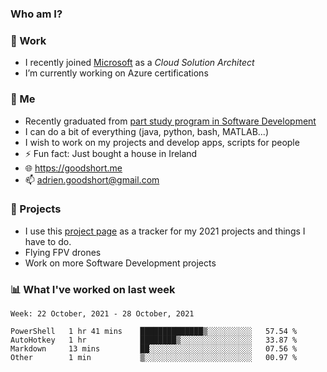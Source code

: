 ### Who am I?

<!--
**goodshort/goodshort** is a ✨ _special_ ✨ repository because its `README.md` (this file) appears on your GitHub profile.
-->
### 💼 Work
- I recently joined [Microsoft](https://www.microsoft.com/) as a _Cloud Solution Architect_
- I’m currently working on Azure certifications

### 🌱 Me
- Recently graduated from [part study program in Software Development](https://www.goodshort.me/who-am-i/studies#higher-diploma-in-software-development)
- I can do a bit of everything (java, python, bash, MATLAB...)
- I wish to work on my projects and develop apps, scripts for people
- ⚡ Fun fact: Just bought a house in Ireland
- 🌐 https://goodshort.me
- 📫 adrien.goodshort@gmail.com

### 🚧 Projects

- I use this [project page](https://github.com/users/goodshort/projects/2) as a tracker for my 2021 projects and things I have to do.
- Flying FPV drones
- Work on more Software Development projects

### 📊 What I've worked on last week

<!--START_SECTION:waka-->
```text
Week: 22 October, 2021 - 28 October, 2021

PowerShell   1 hr 41 mins    ██████████████▒░░░░░░░░░░   57.54 % 
AutoHotkey   1 hr            ████████▒░░░░░░░░░░░░░░░░   33.87 % 
Markdown     13 mins         ██░░░░░░░░░░░░░░░░░░░░░░░   07.56 % 
Other        1 min           ▒░░░░░░░░░░░░░░░░░░░░░░░░   00.97 % 
```
<!--END_SECTION:waka-->
